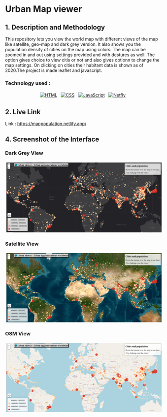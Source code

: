 # Urban Map viewer

## 1. Description and Methodology

This repository lets you view the world map with different views of the map like satellite, geo-map and dark grey version. It also shows you the population density of cities on the map using colors. The map can be zoomed in and out using settings provided and with destures as well. The option gives choice to view citis or not and also gives optionn to change the map settings. On clicking on cities their habitant data is shown as of 2020.The project is made leaflet and javascript.

### Technology used : 

<p align="center">
 <a href=""><img src="https://img.shields.io/badge/html5-%23E34F26.svg?style=for-the-badge&logo=html5&logoColor=white" alt="HTML" height="50" style="vertical-align:top; margin:4px"></a>
 <a href=""> <img src="https://img.shields.io/badge/css3-%231572B6.svg?style=for-the-badge&logo=css3&logoColor=white" alt="CSS" height="50" style="vertical-align:top; margin:4px"></a>
  <a href=""> <img src="https://img.shields.io/badge/javascript-%23323330.svg?style=for-the-badge&logo=javascript&logoColor=%23F7DF1E" alt="JavaScript" height="50" style="vertical-align:top; margin:4px"></a>
  <a href=""> <img src="https://img.shields.io/badge/netlify-%23000000.svg?style=for-the-badge&logo=netlify&logoColor=#00C7B7" alt="Netfly" height="50" style="vertical-align:top; margin:4px"></a>
</p>

## 2. Live Link

Link : https://mappopulation.netlify.app/


## 4. Screenshot of the Interface 

### Dark Grey View
<p align="center">
 <a ><img src="https://github.com/prateek11rai/Urban_Map_viewer/blob/main/Image/1.png" alt="Dark Mode"  style="vertical-align:top; margin:4px"></a>
</p>

### Satellite View
<p align="center">
 <a ><img src="https://github.com/prateek11rai/Urban_Map_viewer/blob/main/Image/2.png" alt="Settings Mode"  style="vertical-align:top; margin:4px"></a>
</p>

### OSM View
<p align="center">
 <a ><img src="https://github.com/prateek11rai/Urban_Map_viewer/blob/main/Image/3.png" alt="Input Mode"  style="vertical-align:top; margin:4px"></a>
</p>

<br/>
